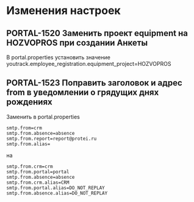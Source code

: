 # Изменения настроек

## PORTAL-1520 Заменить проект equipment на HOZVOPROS при создании Анкеты

В portal.properties установить значение youtrack.employee_registration.equipment_project=HOZVOPROS

## PORTAL-1523 Поправить заголовок и адрес from в уведомлении о грядущих днях рождениях

Заменить в portal.properties
    
``` properties
smtp.from=crm
smtp.from.absence=absence
smtp.from.report=report@protei.ru
smtp.from.alias=
```
на
``` properties
smtp.from.crm=crm
smtp.from.portal=portal
smtp.from.absence=absence
smtp.from.crm.alias=CRM
smtp.from.portal.alias=DO_NOT_REPLAY
smtp.from.absence.alias=DO_NOT_REPLAY
```